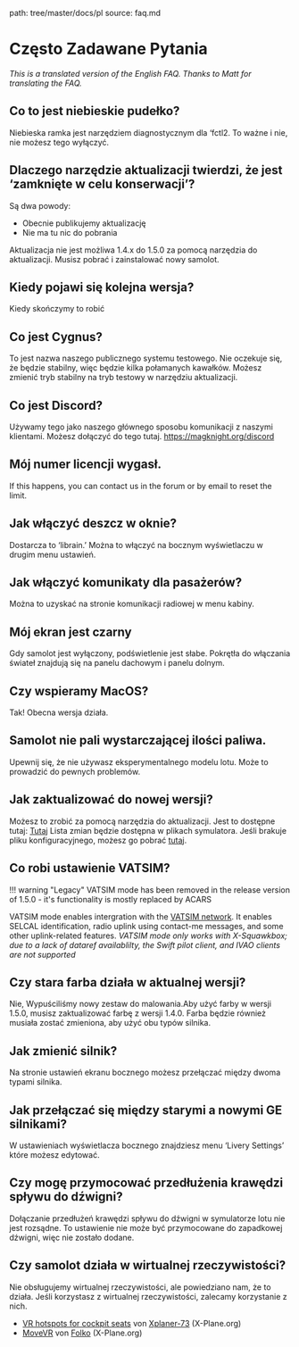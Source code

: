 path: tree/master/docs/pl
source: faq.md

# Często Zadawane Pytania
*This is a translated version of the English FAQ. Thanks to Matt for translating the FAQ.*

## Co to jest niebieskie pudełko?
Niebieska ramka jest narzędziem diagnostycznym dla ‘fctl2. To ważne i nie, nie możesz tego wyłączyć.


## Dlaczego narzędzie aktualizacji twierdzi, że jest ‘zamknięte w celu konserwacji’?
Są dwa powody:

* Obecnie publikujemy aktualizację
* Nie ma tu nic do pobrania

Aktualizacja nie jest możliwa 1.4.x do 1.5.0 za pomocą narzędzia do aktualizacji. Musisz pobrać i zainstalować nowy samolot.


## Kiedy pojawi się kolejna wersja?
Kiedy skończymy to robić

## Co jest Cygnus?
To jest nazwa naszego publicznego systemu testowego. Nie oczekuje się, że będzie stabilny, więc będzie kilka połamanych kawałków. Możesz zmienić tryb stabilny na tryb testowy w narzędziu aktualizacji.

## Co jest Discord?
Używamy tego jako naszego głównego sposobu komunikacji z naszymi klientami. Możesz dołączyć do tego tutaj. https://magknight.org/discord

## Mój numer licencji wygasł.
If this happens, you can contact us in the forum or by email to reset the limit.

## Jak włączyć deszcz w oknie?
Dostarcza to ‘librain.’ Można to włączyć na bocznym wyświetlaczu w drugim menu ustawień.

## Jak włączyć komunikaty dla pasażerów?
Można to uzyskać na stronie komunikacji radiowej w menu kabiny.

## Mój ekran jest czarny
Gdy samolot jest wyłączony, podświetlenie jest słabe. Pokrętła do włączania świateł znajdują się na panelu dachowym i panelu dolnym.

## Czy wspieramy MacOS?
Tak! Obecna wersja działa.

## Samolot nie pali wystarczającej ilości paliwa.
Upewnij się, że nie używasz eksperymentalnego modelu lotu. Może to prowadzić do pewnych problemów.

## Jak zaktualizować do nowej wersji?
Możesz to zrobić za pomocą narzędzia do aktualizacji. Jest to dostępne tutaj:
[Tutaj](https://forums.x-plane.org/index.php?/forums/topic/144828-updater-download-page-v22-available/)
Lista zmian będzie dostępna w plikach symulatora.
Jeśli brakuje pliku konfiguracyjnego, możesz go pobrać [tutaj](https://forums.x-plane.org/index.php?/forums/topic/144828-updater-download-page-v22-available/).

## Co robi ustawienie VATSIM?

!!! warning "Legacy"
    VATSIM mode has been removed in the release version of 1.5.0 - it's functionality is mostly replaced by ACARS

VATSIM mode enables intergration with the [VATSIM network](https://vatsim.net). It enables SELCAL identification, radio uplink using contact-me messages, and some other uplink-related features. *VATSIM mode only works with X-Squawkbox; due to a lack of dataref availablilty, the Swift pilot client, and IVAO clients are not supported*

## Czy stara farba działa w aktualnej wersji?
Nie, Wypuściliśmy nowy zestaw do malowania.Aby użyć farby w wersji 1.5.0, musisz zaktualizować farbę z wersji 1.4.0. Farba będzie również musiała zostać zmieniona, aby użyć obu typów silnika.

## Jak zmienić silnik?
Na stronie ustawień ekranu bocznego możesz przełączać między dwoma typami silnika.

## Jak przełączać się między starymi a nowymi GE silnikami?
W ustawieniach wyświetlacza bocznego znajdziesz menu ‘Livery Settings’ które możesz edytować.

## Czy mogę przymocować przedłużenia krawędzi spływu do dźwigni?
Dołączanie przedłużeń krawędzi spływu do dźwigni w symulatorze lotu nie jest rozsądne. To ustawienie nie może być przymocowane do zapadkowej dźwigni, więc nie zostało dodane.

## Czy samolot działa w wirtualnej rzeczywistości?
Nie obsługujemy wirtualnej rzeczywistości, ale powiedziano nam, że to działa.
Jeśli korzystasz z wirtualnej rzeczywistości, zalecamy korzystanie z nich.

*   [VR hotspots for cockpit seats](https://forums.x-plane.org/index.php?/forums/topic/172655-vr-hotspots-for-cockpit-seats/) von [Xplaner-73](https://forums.x-plane.org/index.php?/profile/428045-xplaner73/&wr=eyJhcHAiOiJmb3J1bXMiLCJtb2R1bGUiOiJmb3J1bXMtY29tbWVudCIsImlkXzEiOjE3MjY1NSwiaWRfMiI6MTYwMjY4OX0=) (X-Plane.org)
*   [MoveVR](https://forums.x-plane.org/index.php?/files/file/44809-movevr-move-external-windows-into-x-plane-even-into-vr/) von [Folko](https://forums.x-plane.org/index.php?/profile/215470-folko/&wr=eyJhcHAiOiJkb3dubG9hZHMiLCJtb2R1bGUiOiJkb3dubG9hZHMiLCJpZF8xIjo0NDgwOX0=) (X-Plane.org)
